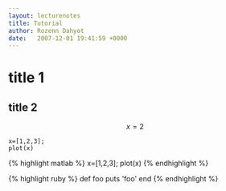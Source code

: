 ```yaml
---
layout: lecturenotes
title: Tutorial
author: Rozenn Dahyot
date:   2007-12-01 19:41:59 +0000
---
```



# title 1



## title 2

$$
x=2
$$

```
x=[1,2,3];
plot(x)
```

{% highlight matlab %}
x=[1,2,3];
plot(x)
{% endhighlight %}

{% highlight ruby %}
def foo
  puts 'foo'
end
{% endhighlight %}

